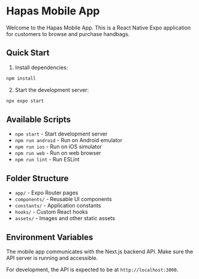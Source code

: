 # Hapas Mobile App

Welcome to the Hapas Mobile App. This is a React Native Expo application for customers to browse and purchase handbags.

## Quick Start

1. Install dependencies:
```bash
npm install
```

2. Start the development server:
```bash
npx expo start
```

## Available Scripts

- `npm start` - Start development server
- `npm run android` - Run on Android emulator
- `npm run ios` - Run on iOS simulator
- `npm run web` - Run on web browser
- `npm run lint` - Run ESLint

## Folder Structure

- `app/` - Expo Router pages
- `components/` - Reusable UI components
- `constants/` - Application constants
- `hooks/` - Custom React hooks
- `assets/` - Images and other static assets

## Environment Variables

The mobile app communicates with the Next.js backend API. Make sure the API server is running and accessible.

For development, the API is expected to be at `http://localhost:3000`.